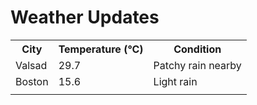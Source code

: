 # Weather Updates

<!-- WEATHER-UPDATE-START -->
<table><tr><th>City</th><th>Temperature (°C)</th><th>Condition</th></tr><tr><td>Valsad</td><td>29.7</td><td>Patchy rain nearby</td></tr><tr><td>Boston</td><td>15.6</td><td>Light rain</td></tr><tr><td></td><td></td><td></td></tr></table>
<!-- WEATHER-UPDATE-END -->
